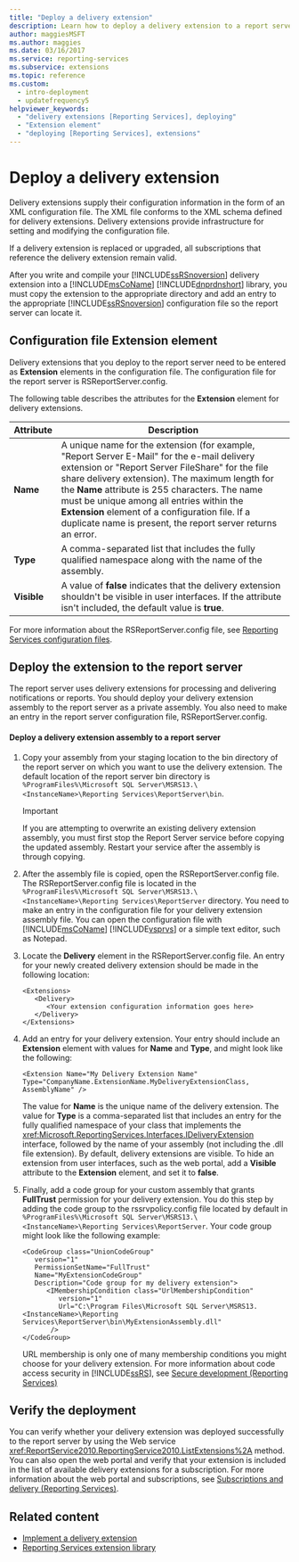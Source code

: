 ```yaml
---
title: "Deploy a delivery extension"
description: Learn how to deploy a delivery extension to a report server. See which entries to add to which configuration files so the report server locates the extension.
author: maggiesMSFT
ms.author: maggies
ms.date: 03/16/2017
ms.service: reporting-services
ms.subservice: extensions
ms.topic: reference
ms.custom:
  - intro-deployment
  - updatefrequency5
helpviewer_keywords:
  - "delivery extensions [Reporting Services], deploying"
  - "Extension element"
  - "deploying [Reporting Services], extensions"
---
```

# Deploy a delivery extension
  Delivery extensions supply their configuration information in the form of an XML configuration file. The XML file conforms to the XML schema defined for delivery extensions. Delivery extensions provide infrastructure for setting and modifying the configuration file.  
  
 If a delivery extension is replaced or upgraded, all subscriptions that reference the delivery extension remain valid.  
  
 After you write and compile your [!INCLUDE[ssRSnoversion](../../../includes/ssrsnoversion-md.md)] delivery extension into a [!INCLUDE[msCoName](../../../includes/msconame-md.md)] [!INCLUDE[dnprdnshort](../../../includes/dnprdnshort-md.md)] library, you must copy the extension to the appropriate directory and add an entry to the appropriate [!INCLUDE[ssRSnoversion](../../../includes/ssrsnoversion-md.md)] configuration file so the report server can locate it.  
  
## Configuration file Extension element  
 Delivery extensions that you deploy to the report server need to be entered as **Extension** elements in the configuration file. The configuration file for the report server is RSReportServer.config.  
  
 The following table describes the attributes for the **Extension** element for delivery extensions.  
  
|Attribute|Description|  
|---------------|-----------------|  
|**Name**|A unique name for the extension (for example, "Report Server E-Mail" for the e-mail delivery extension or "Report Server FileShare" for the file share delivery extension). The maximum length for the **Name** attribute is 255 characters. The name must be unique among all entries within the **Extension** element of a configuration file. If a duplicate name is present, the report server returns an error.|  
|**Type**|A comma-separated list that includes the fully qualified namespace along with the name of the assembly.|  
|**Visible**|A value of **false** indicates that the delivery extension shouldn't be visible in user interfaces. If the attribute isn't included, the default value is **true**.|  
  
 For more information about the RSReportServer.config file, see [Reporting Services configuration files](../../../reporting-services/report-server/reporting-services-configuration-files.md).  
  
## Deploy the extension to the report server  
 The report server uses delivery extensions for processing and delivering notifications or reports. You should deploy your delivery extension assembly to the report server as a private assembly. You also need to make an entry in the report server configuration file, RSReportServer.config.  
  
#### Deploy a delivery extension assembly to a report server  
  
1.  Copy your assembly from your staging location to the bin directory of the report server on which you want to use the delivery extension. The default location of the report server bin directory is ``%ProgramFiles%\Microsoft SQL Server\MSRS13.\<InstanceName>\Reporting Services\ReportServer\bin``.  
  
    > [!IMPORTANT]  
    >  If you are attempting to overwrite an existing delivery extension assembly, you must first stop the Report Server service before copying the updated assembly. Restart your service after the assembly is through copying.  
  
2.  After the assembly file is copied, open the RSReportServer.config file. The RSReportServer.config file is located in the ``%ProgramFiles%\Microsoft SQL Server\MSRS13.\<InstanceName>\Reporting Services\ReportServer`` directory. You need to make an entry in the configuration file for your delivery extension assembly file. You can open the configuration file with [!INCLUDE[msCoName](../../../includes/msconame-md.md)] [!INCLUDE[vsprvs](../../../includes/vsprvs-md.md)] or a simple text editor, such as Notepad.  
  
3.  Locate the **Delivery** element in the RSReportServer.config file. An entry for your newly created delivery extension should be made in the following location:  
  
    ```  
    <Extensions>  
       <Delivery>  
          <Your extension configuration information goes here>  
       </Delivery>  
    </Extensions>  
    ```  
  
4.  Add an entry for your delivery extension. Your entry should include an **Extension** element with values for **Name** and **Type**, and might look like the following:  
  
    ```  
    <Extension Name="My Delivery Extension Name" Type="CompanyName.ExtensionName.MyDeliveryExtensionClass, AssemblyName" />  
    ```  
  
     The value for **Name** is the unique name of the delivery extension. The value for **Type** is a comma-separated list that includes an entry for the fully qualified namespace of your class that implements the <xref:Microsoft.ReportingServices.Interfaces.IDeliveryExtension> interface, followed by the name of your assembly (not including the .dll file extension). By default, delivery extensions are visible. To hide an extension from user interfaces, such as the web portal, add a **Visible** attribute to the **Extension** element, and set it to **false**.  
  
5.  Finally, add a code group for your custom assembly that grants **FullTrust** permission for your delivery extension. You do this step by adding the code group to the rssrvpolicy.config file located by default in ``%ProgramFiles%\Microsoft SQL Server\MSRS13.\<InstanceName>\Reporting Services\ReportServer``. Your code group might look like the following example:  
  
    ```  
    <CodeGroup class="UnionCodeGroup"  
       version="1"  
       PermissionSetName="FullTrust"  
       Name="MyExtensionCodeGroup"  
       Description="Code group for my delivery extension">  
          <IMembershipCondition class="UrlMembershipCondition"  
             version="1"  
             Url="C:\Program Files\Microsoft SQL Server\MSRS13.<InstanceName>\Reporting Services\ReportServer\bin\MyExtensionAssembly.dll"  
           />  
    </CodeGroup>  
    ```  
  
     URL membership is only one of many membership conditions you might choose for your delivery extension. For more information about code access security in [!INCLUDE[ssRS](../../../includes/ssrs.md)], see [Secure development &#40;Reporting Services&#41;](../../../reporting-services/extensions/secure-development/secure-development-reporting-services.md)  
   
## Verify the deployment  
 You can verify whether your delivery extension was deployed successfully to the report server by using the Web service <xref:ReportService2010.ReportingService2010.ListExtensions%2A> method. You can also open the web portal and verify that your extension is included in the list of available delivery extensions for a subscription. For more information about the web portal and subscriptions, see [Subscriptions and delivery &#40;Reporting Services&#41;](../../../reporting-services/subscriptions/subscriptions-and-delivery-reporting-services.md).  
  
## Related content

- [Implement a delivery extension](../../../reporting-services/extensions/delivery-extension/implementing-a-delivery-extension.md)   
- [Reporting Services extension library](../../../reporting-services/extensions/reporting-services-extension-library.md)  
  
  
